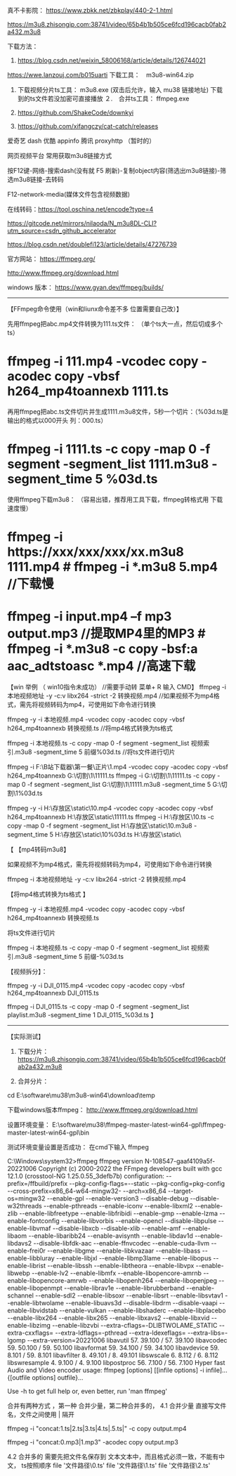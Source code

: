 
真不卡影院： https://www.zbkk.net/zbkplay/440-2-1.html


https://m3u8.zhisongip.com:38741/video/65b4b1b505ce6fcd196cacb0fab2a432.m3u8


下载方法：

1. https://blog.csdn.net/weixin_58006168/article/details/126744021

https://wwe.lanzouj.com/b015uarti
下载工具：　m3u8-win64.zip

1. 下载视频分片ts工具： m3u8.exe    (双击后允许，输入 mu38 链接地址) 下载到的ts文件若没加密可直接播放
２.　合并ts工具： ffmpeg.exe


2. https://github.com/ShakeCode/downkyi

3. https://github.com/xifangczy/cat-catch/releases


爱奇艺 dash 优酷 appinfo 腾讯 proxyhttp            （暂时的）

网页视频平台 常用获取m3u8链接方式

按F12键-网络-搜索dash(没有就 F5 刷新)-复制object内容(筛选出m3u8链接)-筛选m3u8链接-去转码

F12-network-media(媒体文件包含视频数据)

在线转码：https://tool.oschina.net/encode?type=4

https://gitcode.net/mirrors/nilaoda/N_m3u8DL-CLI?utm_source=csdn_github_accelerator

https://blog.csdn.net/doublefi123/article/details/47276739

官方网站： https://ffmpeg.org/

http://www.ffmpeg.org/download.html

windows 版本： https://www.gyan.dev/ffmpeg/builds/

-----------------------------------------------------------------------------------------
【FFmpeg命令使用（win和liunx命令差不多 位置需要自己改）】


先用ffmpeg把abc.mp4文件转换为111.ts文件： （单个ts大一点，然后切成多个ts） 
# ffmpeg -i 111.mp4 -vcodec copy -acodec copy -vbsf h264_mp4toannexb 1111.ts 
 
再用ffmpeg把abc.ts文件切片并生成1111.m3u8文件，5秒一个切片：（%03d.ts是输出的格式以000开头 列：000.ts） 
# ffmpeg -i 1111.ts -c copy -map 0 -f segment -segment_list 1111.m3u8 -segment_time 5 %03d.ts 
 
使用ffmpeg下载m3u8： （容易出错，推荐用工具下载，ffmpeg转格式用 下载速度慢） 
# ffmpeg -i https://xxx/xxx/xxx/xx.m3u8 1111.mp4 # ffmpeg -i *.m3u8 5.mp4 //下载慢 
# ffmpeg -i input.mp4 –f mp3 output.mp3 //提取MP4里的MP3 # ffmpeg -i *.m3u8 -c copy -bsf:a aac_adtstoasc *.mp4 //高速下载

【win   举例         （  win10指令未成功） //需要手动转    菜单+ R  输入 CMD】
ffmpeg -i 本地视频地址 -y -c:v libx264 -strict -2 转换视频.mp4 //如果视频不为mp4格式，需先将视频转码为mp4，可使用如下命令进行转换 
 
ffmpeg -y -i 本地视频.mp4 -vcodec copy -acodec copy -vbsf h264_mp4toannexb 转换视频.ts //将mp4格式转换为ts格式 
 
ffmpeg -i 本地视频.ts -c copy -map 0 -f segment -segment_list 视频索引.m3u8 -segment_time 5 前缀%03d.ts //将ts文件进行切片 
 
ffmpeg -i F:\B站下载器\第一餐\正片\1.mp4 -vcodec copy -acodec copy -vbsf h264_mp4toannexb G:\切割\1\11111.ts ffmpeg -i G:\切割\1\11111.ts -c copy -map 0 -f segment -segment_list G:\切割\1\11111.m3u8 -segment_time 5 G:\切割\1\%03d.ts 
 
ffmpeg -y -i H:\存放区\static\10.mp4 -vcodec copy -acodec copy -vbsf h264_mp4toannexb H:\存放区\static\11111.ts 
ffmpeg -i H:\存放区\10.ts -c copy -map 0 -f segment -segment_list H:\存放区\static\10.m3u8 -segment_time 5 H:\存放区\static\10\%03d.ts H:\存放区\static\


【
【mp4转码m3u8】

如果视频不为mp4格式，需先将视频转码为mp4，可使用如下命令进行转换 

ffmpeg -i 本地视频地址 -y -c:v libx264 -strict -2 转换视频.mp4

【将mp4格式转换为ts格式 】

ffmpeg -y -i 本地视频.mp4 -vcodec copy -acodec copy -vbsf h264_mp4toannexb 转换视频.ts

将ts文件进行切片 

ffmpeg -i 本地视频.ts -c copy -map 0 -f segment -segment_list 视频索引.m3u8 -segment_time 5 前缀-%03d.ts

【视频拆分】：

ffmpeg -y -i DJI_0115.mp4 -vcodec copy -acodec copy -vbsf h264_mp4toannexb DJI_0115.ts

ffmpeg -i DJI_0115.ts -c copy -map 0 -f segment -segment_list playlist.m3u8 -segment_time 1 DJI_0115_%03d.ts
】

-----------------------------------------------------------------------------------------

【实际测试】
1. 下载分片： https://m3u8.zhisongip.com:38741/video/65b4b1b505ce6fcd196cacb0fab2a432.m3u8

2. 合并分片：

cd E:\software\mu38\m3u8-win64\download\temp

下载windows版本ffmpeg： http://www.ffmpeg.org/download.html

设置环境变量：
E:\software\mu38\ffmpeg-master-latest-win64-gpl\ffmpeg-master-latest-win64-gpl\bin

测试环境变量设置是否成功： 在cmd下输入 ffmpeg

C:\Windows\system32>ffmpeg
ffmpeg version N-108547-gaaf4109a5f-20221006 Copyright (c) 2000-2022 the FFmpeg developers
  built with gcc 12.1.0 (crosstool-NG 1.25.0.55_3defb7b)
  configuration: --prefix=/ffbuild/prefix --pkg-config-flags=--static --pkg-config=pkg-config --cross-prefix=x86_64-w64-mingw32- --arch=x86_64 --target-os=mingw32 --enable-gpl --enable-version3 --disable-debug --disable-w32threads --enable-pthreads --enable-iconv --enable-libxml2 --enable-zlib --enable-libfreetype --enable-libfribidi --enable-gmp --enable-lzma --enable-fontconfig --enable-libvorbis --enable-opencl --disable-libpulse --enable-libvmaf --disable-libxcb --disable-xlib --enable-amf --enable-libaom --enable-libaribb24 --enable-avisynth --enable-libdav1d --enable-libdavs2 --disable-libfdk-aac --enable-ffnvcodec --enable-cuda-llvm --enable-frei0r --enable-libgme --enable-libkvazaar --enable-libass --enable-libbluray --enable-libjxl --enable-libmp3lame --enable-libopus --enable-librist --enable-libssh --enable-libtheora --enable-libvpx --enable-libwebp --enable-lv2 --enable-libmfx --enable-libopencore-amrnb --enable-libopencore-amrwb --enable-libopenh264 --enable-libopenjpeg --enable-libopenmpt --enable-librav1e --enable-librubberband --enable-schannel --enable-sdl2 --enable-libsoxr --enable-libsrt --enable-libsvtav1 --enable-libtwolame --enable-libuavs3d --disable-libdrm --disable-vaapi --enable-libvidstab --enable-vulkan --enable-libshaderc --enable-libplacebo --enable-libx264 --enable-libx265 --enable-libxavs2 --enable-libxvid --enable-libzimg --enable-libzvbi --extra-cflags=-DLIBTWOLAME_STATIC --extra-cxxflags= --extra-ldflags=-pthread --extra-ldexeflags= --extra-libs=-lgomp --extra-version=20221006
  libavutil      57. 39.100 / 57. 39.100
  libavcodec     59. 50.100 / 59. 50.100
  libavformat    59. 34.100 / 59. 34.100
  libavdevice    59.  8.101 / 59.  8.101
  libavfilter     8. 49.101 /  8. 49.101
  libswscale      6.  8.112 /  6.  8.112
  libswresample   4.  9.100 /  4.  9.100
  libpostproc    56.  7.100 / 56.  7.100
Hyper fast Audio and Video encoder
usage: ffmpeg [options] [[infile options] -i infile]... {[outfile options] outfile}...

Use -h to get full help or, even better, run 'man ffmpeg'


合并有两种方式 ，第一种 合并少量，第二种合并多的，
4.1 合并少量
直接写文件名，文件之间使用 | 隔开

ffmpeg -i "concat:1.ts|2.ts|3.ts|4.ts|.5.ts|" -c copy output.mp4

ffmpeg -i "concat:0.mp3|1.mp3" -acodec copy output.mp3

4.2 合并多的
需要先把文件名保存到 文本文本中，而且格式必须一致，不能有中文， ts按照顺序
file  '文件路径\0.ts'
file  '文件路径\1.ts'
file  '文件路径\2.ts'
